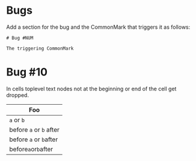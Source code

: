 Bugs
====

Add a section for the bug and the CommonMark that triggers it as 
follows:

```
# Bug #NUM

The triggering CommonMark
```

# Bug \#10 

In cells toplevel text nodes not at the beginning or end of the cell
get dropped.

|  Foo                    |
|-------------------------|
| `a` or `b`              |
| before `a` or `b` after |
| before `a` or `b`after  |
| before`a`or`b`after     |

